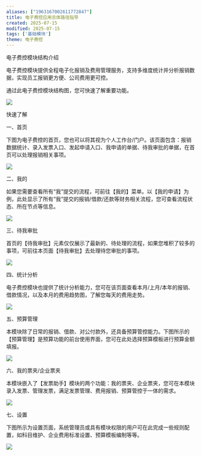 ```yaml
---
aliases: ["1963167002611772847"]
title: 电子费控应用总体路径指导
created: 2025-07-15
modified: 2025-07-15
tags: ['基础模块']
theme: 电子费控
---
```


电子费控模块结构介绍

电子费控模块提供全程电子化报销及费用管理服务，支持多维度统计并分析报销数据，实现员工报销更方便、公司费用更可控。

通过此电子费控模块结构图，您可快速了解重要功能。

![](https://myhelpdoc.oss-cn-heyuan.aliyuncs.com/mdimages/259c1c7bee2d7c344dc0177687679391.jpg)

快速了解

一、首页

下图为电子费控的首页，您也可以将其视为个人工作台/门户。该页面包含：报销数据统计、录入发票入口、发起申请入口、我申请的单据、待我审批的单据，在首页可以处理报销相关事项。

![](https://myhelpdoc.oss-cn-heyuan.aliyuncs.com/mdimages/f818513fab8fb83a941659469ca4e009.jpg)

二、我的

如果您需要查看所有“我”提交的流程，可前往【我的】菜单。以【我的申请】为例，此处显示了所有“我”提交的报销/借款/还款等财务相关流程，您可查看流程状态、所在节点等信息。

![](https://myhelpdoc.oss-cn-heyuan.aliyuncs.com/mdimages/5ede003505313c5867fbfad7466388b7.jpg)

三、待我审批

首页的【待我审批】元素仅仅展示了最新的、待处理的流程，如果您堆积了较多的事项，可前往本页面【待我审批】去处理待您审批的事项。

![](https://myhelpdoc.oss-cn-heyuan.aliyuncs.com/mdimages/d595d68642a1f7532fb7bca0064cd4d3.jpg)

四、统计分析

电子费控模块也提供了统计分析能力，您可在该页面查看本月/上月/本年的报销、借款情况，以及本月的费用趋势图，了解您每天的费用走势。

![](https://myhelpdoc.oss-cn-heyuan.aliyuncs.com/mdimages/e5a6c69bd27e601c1353df9e83e942f6.jpg)

五、预算管理

本模块除了日常的报销、借款、对公付款外，还具备预算管控能力。下图所示的【预算管理】是预算功能的前台使用界面，您可在此处选择预算模板进行预算金额填报。

![](https://myhelpdoc.oss-cn-heyuan.aliyuncs.com/mdimages/092feaf59e034fa05a88ce0063353f2f.jpg)

六、我的票夹/企业票夹

本模块嵌入了【发票助手】模块的两个功能：我的票夹、企业票夹，您可在本模块录入发票、管理发票，满足发票管理、费用报销、预算管控于一体的需求。

![](https://myhelpdoc.oss-cn-heyuan.aliyuncs.com/mdimages/9db1f700caac817eb4e65c1ea2c39a4a.jpg)

七、设置

下图所示为设置页面，系统管理员或具有模块权限的用户可在此完成一些规则配置，如科目维护、企业费用标准设置、预算模板编制等等。

![](https://myhelpdoc.oss-cn-heyuan.aliyuncs.com/mdimages/e6e66c90be357b12805791f844b6c941.jpg)

